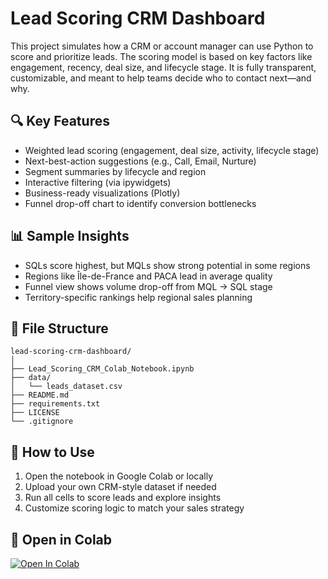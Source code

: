 # Lead Scoring CRM Dashboard

This project simulates how a CRM or account manager can use Python to score and prioritize leads. The scoring model is based on key factors like engagement, recency, deal size, and lifecycle stage. It is fully transparent, customizable, and meant to help teams decide who to contact next—and why.

## 🔍 Key Features

- Weighted lead scoring (engagement, deal size, activity, lifecycle stage)
- Next-best-action suggestions (e.g., Call, Email, Nurture)
- Segment summaries by lifecycle and region
- Interactive filtering (via ipywidgets)
- Business-ready visualizations (Plotly)
- Funnel drop-off chart to identify conversion bottlenecks

## 📊 Sample Insights

- SQLs score highest, but MQLs show strong potential in some regions
- Regions like Île-de-France and PACA lead in average quality
- Funnel view shows volume drop-off from MQL → SQL stage
- Territory-specific rankings help regional sales planning

## 📁 File Structure

```
lead-scoring-crm-dashboard/
│
├── Lead_Scoring_CRM_Colab_Notebook.ipynb
├── data/
│   └── leads_dataset.csv
├── README.md
├── requirements.txt
├── LICENSE
└── .gitignore
```

## 🚀 How to Use

1. Open the notebook in Google Colab or locally
2. Upload your own CRM-style dataset if needed
3. Run all cells to score leads and explore insights
4. Customize scoring logic to match your sales strategy

## 📎 Open in Colab

[![Open In Colab](https://colab.research.google.com/assets/colab-badge.svg)](https://colab.research.google.com/drive/1KuXIzjJct5sdK3t62nd6JGTVgvFW0BWP)
